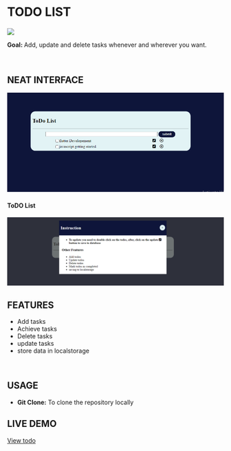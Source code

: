 <h1>TODO LIST</h1>
<img src="public/images/readme-logo.PNG" align="center">
<p><strong>Goal: </strong>Add, update and delete tasks whenever and wherever you want.</p>
<br>

<h2>NEAT INTERFACE</h2>
<img src="images/todo-1.PNG">
<h4>ToDO List</h4>
<img src="images/todo-2.PNG">
<br>


<h2>FEATURES</h2>
<ul>
    <li>Add tasks</li>
    <li>Achieve tasks</li>
    <li>Delete tasks</li>
    <li>update tasks</li>
    <li>store data in localstorage</li>
</ul>
<br>

<h2>USAGE</h2>
<ul>
    <li><strong>Git Clone:</strong> To clone the repository locally</li>
</ul>

<h2>LIVE DEMO</h2>
<a href="https://davidolaoluwa360.github.io/todoList/">View todo</a>
